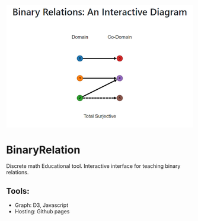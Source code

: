 <img src="sample.PNG"></img>

# BinaryRelation
Discrete math Educational tool. Interactive interface for teaching binary relations.

## Tools:

- Graph: D3, Javascript
- Hosting: Github pages

